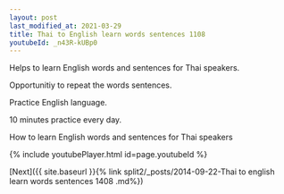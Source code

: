```yaml
---
layout: post
last_modified_at: 2021-03-29
title: Thai to English learn words sentences 1108 
youtubeId: _n43R-kUBp0
---
```

 
 
Helps to learn English words and sentences for Thai speakers.

Opportunitiy to repeat the words sentences. 

Practice English language. 
 
10 minutes practice every day. 
 
How to learn English words and sentences for Thai speakers 
 
{% include youtubePlayer.html id=page.youtubeId %}
 
 
[Next]({{ site.baseurl }}{% link  split2/_posts/2014-09-22-Thai to english learn words sentences 1408 .md%})
 
